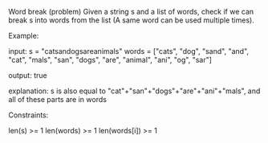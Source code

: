 Word break (problem)
Given a string s and a list of words, check if we can break s into words from the list (A same word can be used multiple times).

Example:

input:
s = "catsandogsareanimals"
words = ["cats", "dog", "sand", "and", "cat", "mals", "san", "dogs", "are", "animal", "ani", "og", "sar"]

output: true

explanation: s is also equal to "cat"+"san"+"dogs"+"are"+"ani"+"mals", and all of these parts are in words

Constraints:

len(s) >= 1
len(words) >= 1
len(words[i]) >= 1
